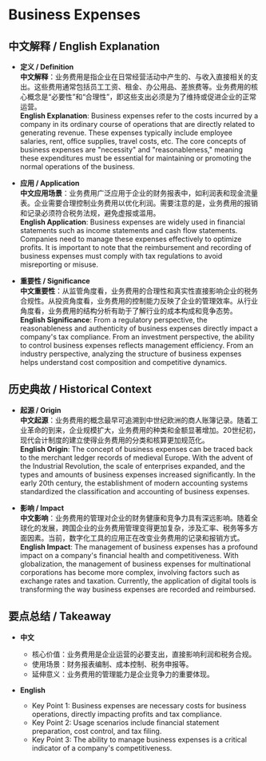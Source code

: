 # Business Expenses

## 中文解释 / English Explanation

* **定义 / Definition**  
  **中文解释**：业务费用是指企业在日常经营活动中产生的、与收入直接相关的支出。这些费用通常包括员工工资、租金、办公用品、差旅费等。业务费用的核心概念是“必要性”和“合理性”，即这些支出必须是为了维持或促进企业的正常运营。  
  **English Explanation**: Business expenses refer to the costs incurred by a company in its ordinary course of operations that are directly related to generating revenue. These expenses typically include employee salaries, rent, office supplies, travel costs, etc. The core concepts of business expenses are "necessity" and "reasonableness," meaning these expenditures must be essential for maintaining or promoting the normal operations of the business.

* **应用 / Application**  
  **中文应用场景**：业务费用广泛应用于企业的财务报表中，如利润表和现金流量表。企业需要合理控制业务费用以优化利润。需要注意的是，业务费用的报销和记录必须符合税务法规，避免虚报或滥用。  
  **English Application**: Business expenses are widely used in financial statements such as income statements and cash flow statements. Companies need to manage these expenses effectively to optimize profits. It is important to note that the reimbursement and recording of business expenses must comply with tax regulations to avoid misreporting or misuse.

* **重要性 / Significance**  
  **中文重要性**：从监管角度看，业务费用的合理性和真实性直接影响企业的税务合规性。从投资角度看，业务费用的控制能力反映了企业的管理效率。从行业角度看，业务费用的结构分析有助于了解行业的成本构成和竞争态势。  
  **English Significance**: From a regulatory perspective, the reasonableness and authenticity of business expenses directly impact a company's tax compliance. From an investment perspective, the ability to control business expenses reflects management efficiency. From an industry perspective, analyzing the structure of business expenses helps understand cost composition and competitive dynamics.

## 历史典故 / Historical Context

* **起源 / Origin**  
  **中文起源**：业务费用的概念最早可追溯到中世纪欧洲的商人账簿记录。随着工业革命的到来，企业规模扩大，业务费用的种类和金额显著增加。20世纪初，现代会计制度的建立使得业务费用的分类和核算更加规范化。  
  **English Origin**: The concept of business expenses can be traced back to the merchant ledger records of medieval Europe. With the advent of the Industrial Revolution, the scale of enterprises expanded, and the types and amounts of business expenses increased significantly. In the early 20th century, the establishment of modern accounting systems standardized the classification and accounting of business expenses.

* **影响 / Impact**  
  **中文影响**：业务费用的管理对企业的财务健康和竞争力具有深远影响。随着全球化的发展，跨国企业的业务费用管理变得更加复杂，涉及汇率、税务等多方面因素。当前，数字化工具的应用正在改变业务费用的记录和报销方式。  
  **English Impact**: The management of business expenses has a profound impact on a company's financial health and competitiveness. With globalization, the management of business expenses for multinational corporations has become more complex, involving factors such as exchange rates and taxation. Currently, the application of digital tools is transforming the way business expenses are recorded and reimbursed.

## 要点总结 / Takeaway

* **中文**  
  - 核心价值：业务费用是企业运营的必要支出，直接影响利润和税务合规。  
  - 使用场景：财务报表编制、成本控制、税务申报等。  
  - 延伸意义：业务费用的管理能力是企业竞争力的重要体现。

* **English**  
  - Key Point 1: Business expenses are necessary costs for business operations, directly impacting profits and tax compliance.  
  - Key Point 2: Usage scenarios include financial statement preparation, cost control, and tax filing.  
  - Key Point 3: The ability to manage business expenses is a critical indicator of a company's competitiveness.